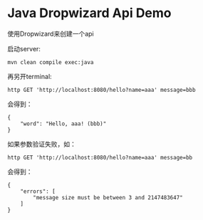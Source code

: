 Java Dropwizard Api Demo
=====================

使用Dropwizard来创建一个api

启动server:

```
mvn clean compile exec:java
```

再另开terminal:

```
http GET 'http://localhost:8080/hello?name=aaa' message=bbb 
```
会得到：
```
{
    "word": "Hello, aaa! (bbb)"
}
```

如果参数验证失败，如：

```
http GET 'http://localhost:8080/hello?name=aaa' message=bb
```

会得到：
```
{
    "errors": [
        "message size must be between 3 and 2147483647"
    ]
}
```